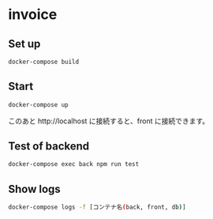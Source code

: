 # invoice

## Set up

```bash
docker-compose build
```

## Start

```bash
docker-compose up
```

このあと http://localhost に接続すると、front に接続できます。

## Test of backend

```bash
docker-compose exec back npm run test
```

## Show logs

```bash
docker-compose logs -f [コンテナ名(back, front, db)]
```
